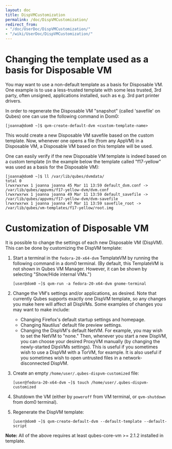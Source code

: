 ```yaml
---
layout: doc
title: DispVMCustomization
permalink: /doc/DispVMCustomization/
redirect_from:
- "/doc/UserDoc/DispVMCustomization/"
- "/wiki/UserDoc/DispVMCustomization/"
---
```


Changing the template used as a basis for Disposable VM
========================================================

You may want to use a non-default template as a basis for Disposable VM. One example is to use a less-trusted template with some less trusted, 3rd party, often unsigned, applications installed, such as e.g. 3rd part printer drivers.

In order to regenerate the Disposable VM "snapshot" (called 'savefile' on Qubes) one can use the following command in Dom0:

    [joanna@dom0 ~]$ qvm-create-default-dvm <custom-template-name>


This would create a new Disposable VM savefile based on the custom template. Now, whenever one opens a file (from any AppVM) in a Disposable VM, a Disposable VM based on this template will be used.

One can easily verify if the new Disposable VM template is indeed based on a custom template (in the example below the template called "f17-yellow" was used as a basis for the Disposable VM):


    [joanna@dom0 ~]$ ll /var/lib/qubes/dvmdata/
    total 0
    lrwxrwxrwx 1 joanna joanna 45 Mar 11 13:59 default_dvm.conf -> /var/lib/qubes/appvms/f17-yellow-dvm/dvm.conf
    lrwxrwxrwx 1 joanna joanna 49 Mar 11 13:59 default_savefile -> /var/lib/qubes/appvms/f17-yellow-dvm/dvm-savefile
    lrwxrwxrwx 1 joanna joanna 47 Mar 11 13:59 savefile_root -> /var/lib/qubes/vm-templates/f17-yellow/root.img



Customization of Disposable VM
==============================

It is possible to change the settings of each new Disposable VM (DispVM). This can be done by customizing the DispVM template:

1.  Start a terminal in the `fedora-20-x64-dvm` TemplateVM by running the following command in a dom0 terminal. (By default, this TemplateVM is not shown in Qubes VM Manager. However, it can be shown by selecting "Show/Hide internal VMs.")


        [user@dom0 ~]$ qvm-run -a fedora-20-x64-dvm gnome-terminal

2.  Change the VM's settings and/or applications, as desired. Note that currently Qubes supports exactly one DispVM template, so any changes you make here will affect all DispVMs. Some examples of changes you may want to make include:
    -   Changing Firefox's default startup settings and homepage.
    -   Changing Nautilus' default file preview settings.
    -   Changing the DispVM's default NetVM. For example, you may wish to set the NetVM to "none." Then, whenever you start a new DispVM, you can choose your desired ProxyVM manually (by changing the newly-started DipsVMs settings). This is useful if you sometimes wish to use a DispVM with a TorVM, for example. It is also useful if you sometimes wish to open untrusted files in a network-disconnected DispVM.

3.  Create an empty `/home/user/.qubes-dispvm-customized` file:


        [user@fedora-20-x64-dvm ~]$ touch /home/user/.qubes-dispvm-customized

4.  Shutdown the VM (either by `poweroff` from VM terminal, or `qvm-shutdown` from dom0 terminal).
5.  Regenerate the DispVM template:

        [user@dom0 ~]$ qvm-create-default-dvm --default-template --default-script


**Note:** All of the above requires at least qubes-core-vm \>= 2.1.2 installed in template.
